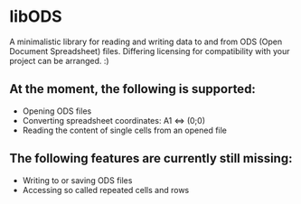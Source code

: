 # libODS
A minimalistic library for reading and writing data to and from ODS (Open Document Spreadsheet) files. Differing licensing for compatibility with your project can be arranged. :)


## At the moment, the following is supported:
* Opening ODS files
* Converting spreadsheet coordinates: A1 ⇔ (0;0)
* Reading the content of single cells from an opened file

## The following features are currently still missing:
* Writing to or saving ODS files
* Accessing so called repeated cells and rows